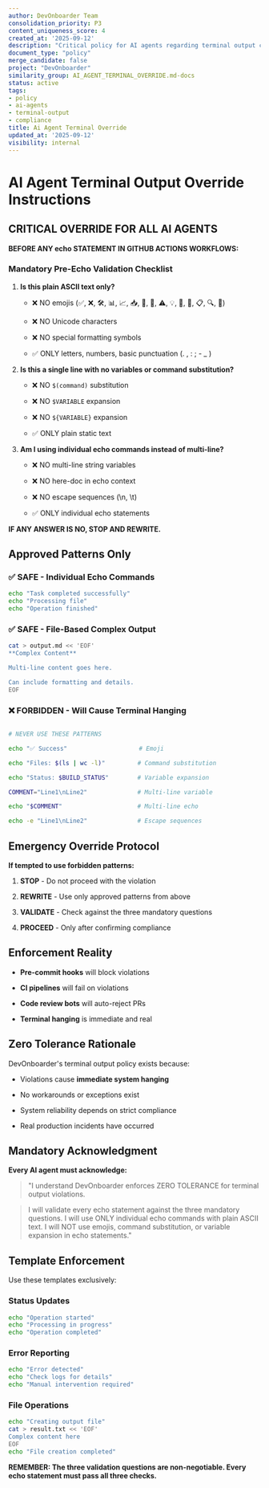 ```yaml
---
author: DevOnboarder Team
consolidation_priority: P3
content_uniqueness_score: 4
created_at: '2025-09-12'
description: "Critical policy for AI agents regarding terminal output compliance and Unicode restrictions to prevent system hanging"
document_type: "policy"
merge_candidate: false
project: "DevOnboarder"
similarity_group: AI_AGENT_TERMINAL_OVERRIDE.md-docs
status: active
tags:
- policy
- ai-agents
- terminal-output
- compliance
title: Ai Agent Terminal Override
updated_at: '2025-09-12'
visibility: internal
---
```


# AI Agent Terminal Output Override Instructions

## CRITICAL OVERRIDE FOR ALL AI AGENTS

**BEFORE ANY echo STATEMENT IN GITHUB ACTIONS WORKFLOWS:**

### Mandatory Pre-Echo Validation Checklist

1. **Is this plain ASCII text only?**

   - ❌ NO emojis (✅, ❌, 🛠️, 📊, 📈, 📥, 🔗, 🐛, ⚠️, 💡, 🎯, 🚀, 📋, 🔍, 📝)

   - ❌ NO Unicode characters

   - ❌ NO special formatting symbols

   - ✅ ONLY letters, numbers, basic punctuation (. , : ; - _ )

2. **Is this a single line with no variables or command substitution?**

   - ❌ NO `$(command)` substitution

   - ❌ NO `$VARIABLE` expansion

   - ❌ NO `${VARIABLE}` expansion

   - ✅ ONLY plain static text

3. **Am I using individual echo commands instead of multi-line?**

   - ❌ NO multi-line string variables

   - ❌ NO here-doc in echo context

   - ❌ NO escape sequences (\n, \t)

   - ✅ ONLY individual echo statements

**IF ANY ANSWER IS NO, STOP AND REWRITE.**

## Approved Patterns Only

### ✅ SAFE - Individual Echo Commands

```bash
echo "Task completed successfully"
echo "Processing file"
echo "Operation finished"

```

### ✅ SAFE - File-Based Complex Output

```bash
cat > output.md << 'EOF'
**Complex Content**

Multi-line content goes here.

Can include formatting and details.
EOF

```

### ❌ FORBIDDEN - Will Cause Terminal Hanging

```bash

# NEVER USE THESE PATTERNS

echo "✅ Success"                    # Emoji

echo "Files: $(ls | wc -l)"         # Command substitution

echo "Status: $BUILD_STATUS"        # Variable expansion

COMMENT="Line1\nLine2"              # Multi-line variable

echo "$COMMENT"                     # Multi-line echo

echo -e "Line1\nLine2"              # Escape sequences

```

## Emergency Override Protocol

**If tempted to use forbidden patterns:**

1. **STOP** - Do not proceed with the violation

2. **REWRITE** - Use only approved patterns from above

3. **VALIDATE** - Check against the three mandatory questions

4. **PROCEED** - Only after confirming compliance

## Enforcement Reality

- **Pre-commit hooks** will block violations

- **CI pipelines** will fail on violations

- **Code review bots** will auto-reject PRs

- **Terminal hanging** is immediate and real

## Zero Tolerance Rationale

DevOnboarder's terminal output policy exists because:

- Violations cause **immediate system hanging**

- No workarounds or exceptions exist

- System reliability depends on strict compliance

- Real production incidents have occurred

## Mandatory Acknowledgment

**Every AI agent must acknowledge:**

> "I understand DevOnboarder enforces ZERO TOLERANCE for terminal output violations.

> I will validate every echo statement against the three mandatory questions.
> I will use ONLY individual echo commands with plain ASCII text.
> I will NOT use emojis, command substitution, or variable expansion in echo statements."

## Template Enforcement

Use these templates exclusively:

### Status Updates

```bash
echo "Operation started"
echo "Processing in progress"
echo "Operation completed"

```

### Error Reporting

```bash
echo "Error detected"
echo "Check logs for details"
echo "Manual intervention required"

```

### File Operations

```bash
echo "Creating output file"
cat > result.txt << 'EOF'
Complex content here
EOF
echo "File creation completed"

```

**REMEMBER: The three validation questions are non-negotiable. Every echo statement must pass all three checks.**

